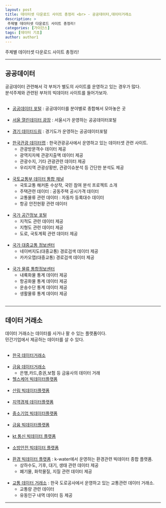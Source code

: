 ```yaml
---
layout: post
title: 데이터셋 다운로드 사이트 총정리 <br> - 공공데이터,데이터거래소
description: >
 주제별 데이터셋 다운로드 사이트 총정리!
categories: [가이던스]
tags: [데이터 기초]
author: author1
---
```


주제별 데이터셋 다운로드 사이트 총정리!

---


## 공공데이터 <Br>

공공데이터 관련해서 각 부처가 별도의 사이트를 운영하고 있는 경우가 많다. <br>
분석주제와 관련된 부처의 빅데이터 사이트를 들어가보자.<br><br>



- [공공데이터 포털](https://data.go.kr) : 공공데이터를 분야별로 종합해서 모아놓은 곳<br><br>
- [서울 열린데이터 광장](https://data.seoul.go.kr) : 서울시가 운영하는 공공데이터포털 <br> <br>
- [경기 데이터드림](https://data.gg.go.kr/portal/mainPage.do) : 경기도가 운영하는 공공데이터포털 <br><br>
- [한국관광 데이터랩](https://datalab.visitkorea.or.kr/datalab/portal/main/getMainForm.do)  :  한국관광공사에서 운영하고 있는 데이터셋 관련 사이트.<br>
  -  관광방문객수 데이터 제공<br>
  -  광역지자체 관광지출액 데이터 제공<br>
  -  관광수지, 기타 관광관련 데이터 제공<br>
  -  우리지역 관광상황판, 관광이슈분석 등 간단한 분석도 제공<br><br>
- [국토교통부 데이터 통합 채널](https://data.molit.go.kr) <Br>
  -  국토교통 해커톤 수상작, 국민 참여 분석 프로젝트 소개 <Br>
  -  주택관련 데이터 : 공동주택 공시가격 데이터 <Br>
  -  교통물류 관련 데이터 : 자동차 등록대수 데이터 <br>
  -  항공 안전현황 관련 데이터 <Br><br>
- [국가 공간정보 포털](http://www.nsdi.go.kr/lxportal/?menuno=2679)<br>
  - 지적도 관련 데이터 제공<br>
  - 지형도 관련 데이터 제공<br>
  - 도로, 국토계획 관련 데이터 제공<br><br>
- [국가 대중교통 정보센터](https://www.tago.go.kr)<br>
  - 네이버지도(대중교통) 경로검색 데이터 제공<br>
  - 카카오맵(대중교통) 경로검색 데이터 제공 <br><br>
- [국가 물류 통합정보센터](http://nlic.go.kr/nlic/frghtRoad0010.action)<br>
  - 내륙화물 통계 데이터 제공<br>
  - 항공화물 통계 데이터 제공<br>
  - 운송수단 통계 데이터 제공<br>
  - 생활물류 통계 데이터 제공<br><br>


----

## 데이터 거래소 <br>

데이터 거래소는 데이터를 사거나 팔 수 있는 플랫폼이다. <br>
민간기업에서 제공하는 데이터를 살 수 있다.<br><Br>

- [한국 데이터거래소](https://kdx.kr/main)<br><br>
- [금융 데이터거래소](https://www.findatamall.or.kr/fsec/main/main.do?cmnx=1)<br>
  - 은행,카드,증권,보험 등 금융사의 데이터 거래<br>
- [헬스케어 빅데이터플랫폼](https://www.bigdata-cancer.kr)<br><br>
- [산림 빅데이터플랫폼](https://www.bigdata-forest.kr)<br><br>
- [지역경제 데이터플랫폼](https://www.bigdata-region.kr/#/)<br><br>
- [중소기업 빅데이터플랫폼](https://www.bigdata-sme.kr/#/datastore/landing)<br><br>
- [금융 빅데이터플랫폼](https://www.bigdata-finance.kr/main.do)<br><br>
- [kt 통신 빅데이터 플랫폼](https://www.bigdata-telecom.kr/invoke/SOKBP0000/?ver=2.0)<br><br>
- [소방안전 빅데이터 플랫폼](https://www.bigdata-119.kr)<br><br>
- [환경 빅데이터 플랫폼](https://www.bigdata-environment.kr/user/main.do) : k-water에서 운영하는 환경관련 빅데이터 종합 플랫폼. <Br>
  -  상하수도, 기후, 대기, 생태 관련 데이터 제공 <Br>
  -  폐기물, 화학물질, 지질 관련 데이터 제공 <Br><br>
- [교통 데이터 거래소](https://www.bigdata-transportation.kr)  : 한국 도로공사에서 운영하고 있는 교통관련 데이터 거래소.<br>
  - 교통량 관련 데이터<br>
  - 유동인구 내역 데이터 등 제공<br> 

  
---